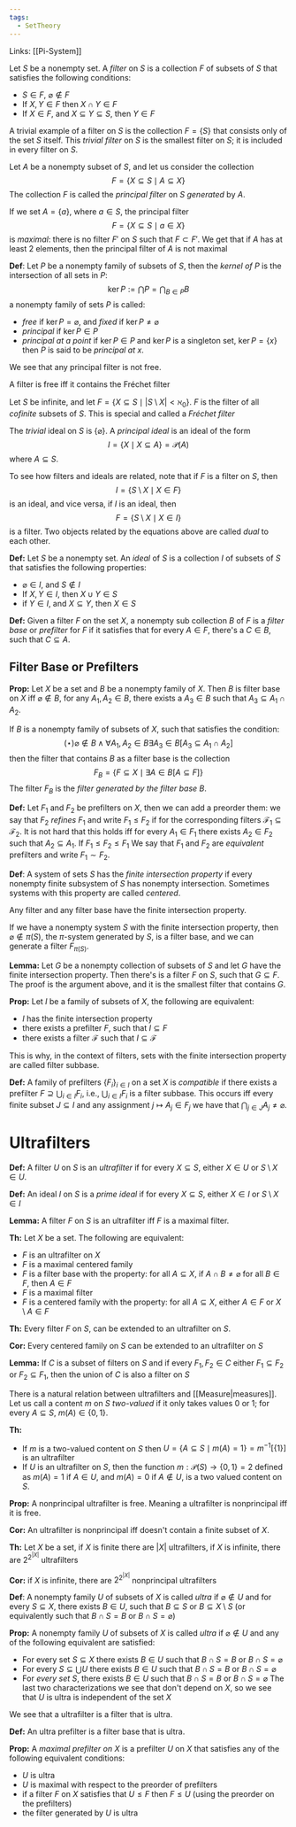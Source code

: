 ```yaml
---
tags:
  - SetTheory
---
```

Links: [[Pi-System]]

Let $S$ be a nonempty set. A *filter* on $S$ is a collection $F$ of subsets of $S$ that satisfies the following conditions:
- $S \in F$, $\varnothing \notin F$
- If $X, Y \in F$ then $X \cap Y \in F$
- If $X \in F$, and $X \subseteq Y \subseteq S$, then $Y \in F$

A trivial example of a filter on $S$ is the collection $F = \{S\}$ that consists only of the set $S$ itself. This *trivial filter* on $S$ is the smallest filter on $S$; it is included in every filter on $S$.

Let $A$ be a nonempty subset of $S$, and let us consider the collection $$
	F = \{X \subseteq S\mid A \subseteq X \}
$$The collection $F$ is called the *principal filter* on $S$ *generated* by $A$. 

If we set $A = \{a\}$, where $a \in S$, the principal filter $$ F = \{X\subseteq S \mid a \in X\}$$is *maximal*: there is no filter $F'$ on $S$ such that $F\subset F'$. We get that if $A$ has at least $2$ elements, then the principal filter of $A$ is not maximal

**Def**: Let $P$ be a nonempty family of subsets of $S$, then the *kernel of* $P$ is the intersection of all sets in $P$:
$$ \ker P := \bigcap P = \bigcap_{B \in P} B$$
a nonempty family of sets $P$ is called:
- *free* if $\ker P = \varnothing$, and *fixed* if $\ker P \ne \varnothing$
- *principal* if $\ker P \in P$
- *principal at a point* if $\ker P \in P$ and $\ker P$ is a singleton set, $\ker P =\{x\}$ then $P$ is said to be *principal at* $x$. 

We see that any principal filter is not free.

A filter is free iff  it contains the Fréchet filter

Let $S$ be infinite, and let $F = \{X\subseteq S\mid |S\setminus X| < \aleph_0\}$. $F$ is the filter of all *cofinite* subsets of $S$. This is special and called a *Fréchet filter*

The *trivial* ideal on $S$ is $\{\varnothing\}$. A *principal ideal* is an ideal of the form $$I = \{X \mid X \subseteq A\} = \mathcal P(A)$$ where $A\subseteq S$. 

To see how filters and ideals are related, note that if $F$ is a filter on $S$, then $$ I = \{S\setminus X \mid X \in F\}$$is an ideal, and vice versa, if $I$ is an ideal, then $$F = \{S\setminus X \mid X\in I\}$$is a filter. Two objects related by the equations above are called *dual* to each other. 

**Def:** Let $S$ be a nonempty set. An *ideal* of $S$ is a collection $I$ of subsets of $S$ that satisfies the following properties:
- $\varnothing \in I$, and $S\notin I$
- If $X, Y \in I$, then $X\cup Y \in S$
- if $Y \in I$, and $X \subseteq Y$, then $X\in S$

**Def:** Given a filter $F$ on the set $X$, a nonempty sub collection $B$ of $F$ is a *filter base* or *prefilter* for $F$ if it satisfies that for every $A \in F$, there's a $C \in B$, such that $C \subseteq A$.

## Filter Base or Prefilters

**Prop:** Let $X$ be a set and $B$ be a nonempty family of $X$. Then $B$ is filter base on $X$ iff $\varnothing \notin B$, for any $A_1, A_2\in B$, there exists a $A_3 \in B$ such that $A_3 \subseteq A_1 \cap A_2$. 

If $B$ is a nonempty family of subsets of $X$, such that satisfies the condition:
$$(\star) \varnothing \notin B \land \forall A_1, A_2 \in B \exists A_3\in B [A_3 \subseteq A_1\cap A_2] $$
then the filter that contains $B$ as a filter base is the collection $$F_B = \{F \subseteq X \mid \exists A \in B [A \subseteq F]\}$$ The filter $F_B$ is the *filter generated by the filter base* $B$. 

**Def:** Let $F_1$ and $F_2$ be prefilters on $X$, then we can add a preorder them: we say that $F_2$ *refines* $F_1$ and write $F_1 \le F_2$ if for the corresponding filters $\mathcal F_1 \subseteq \mathcal F_2$. It is not hard that this holds iff for every $A_1 \in F_1$ there exists $A_2\in F_2$  such that $A_2 \subseteq A_1$. If $F_1 \le F_2 \le F_1$ We say that $F_1$ and $F_2$ are *equivalent* prefilters and write $F_1 \sim F_2$.  

**Def**: A system of sets $S$ has the *finite intersection property* if every nonempty finite subsystem of $S$ has nonempty intersection. Sometimes systems with this property are called *centered*. 

Any filter and any filter base have the finite intersection property. 

If we have a nonempty system $S$ with the finite intersection property, then $\varnothing \notin \pi(S)$, the $\pi$-system generated by $S$, is a filter base, and we can generate a filter $F_{\pi(S)}$. 

**Lemma:** Let $G$ be a nonempty collection of subsets of $S$ and let $G$ have the finite intersection property. Then there's is a filter $F$ on $S$, such that $G\subseteq F$. The proof is the argument above, and it is the smallest filter that contains $G$. 

**Prop:** Let $I$ be a family of subsets of $X$, the following are equivalent:
- $I$ has the finite intersection property
- there exists a prefilter $F$, such that $I \subseteq F$
- there exists a filter $\mathcal F$ such that $I\subseteq \mathcal F$

This is why, in the context of filters, sets with the finite intersection property are called filter subbase.

**Def:** A family of prefilters $\{F_i\}_{i \in I}$ on a set $X$ is *compatible* if there exists a prefilter $F \supseteq \bigcup_{i \in I} F_i$, i.e., $\bigcup_{i \in I} F_i$ is a filter subbase. This occurs iff every finite subset $J\subseteq I$ and any assignment $j\mapsto A_j\in F_j$  we have that $\bigcap_{j\in J} A_j \ne \varnothing$. 

# Ultrafilters

**Def:** A filter $U$ on $S$ is an *ultrafilter* if for every $X\subseteq S$, either $X\in U$ or $S\setminus X \in U$. 

**Def:** An ideal $I$ on $S$ is a *prime ideal* if for every $X\subseteq S$, either $X\in I$ or $S\setminus X \in I$

**Lemma:** A filter $F$ on $S$ is an ultrafilter iff $F$ is a maximal filter.

**Th:** Let $X$ be a set.  The following are equivalent:
- $F$ is an ultrafilter on $X$
- $F$ is a maximal centered family
- $F$ is a filter base with the property: for all $A \subseteq X$, if $A\cap B\ne \varnothing$ for all $B\in F$, then $A \in F$
- $F$ is a maximal filter
- $F$ is a centered family with the property: for all $A\subseteq X$, either $A\in F$ or $X\setminus A \in F$

**Th:** Every filter $F$ on $S$, can be extended to an ultrafilter on $S$.

**Cor:** Every centered family on $S$ can be extended to an ultrafilter on $S$

**Lemma:** If $C$ is a subset of filters on $S$ and if every $F_1, F_2 \in C$ either $F_1 \subseteq F_2$ or $F_2 \subseteq F_1$, then the union of $C$ is also a filter on $S$

There is a natural relation between ultrafilters and [[Measure|measures]]. Let us call a content $m$ on $S$ *two-valued* if it only takes values $0$ or $1$; for every $A\subseteq S$, $m(A) \in \{0, 1\}$. 

**Th:** 
- If $m$ is a two-valued content on $S$ then $U = \{A \subseteq S\mid m(A) = 1\} = m^{-1}[\{1\}]$ is an ultrafilter
- If $U$ is an ultrafilter on $S$, then the function $m: \mathcal P(S) \to \{0, 1\} =2$ defined as $m(A) = 1$ if $A\in U$, and $m(A) = 0$ if $A \notin U$, is a two valued content on $S$. 

**Prop:** A nonprincipal ultrafilter is free. Meaning a ultrafilter is nonprincipal iff it is free. 

**Cor:** An ultrafilter is nonprincipal iff doesn't contain a finite subset of $X$. 

**Th:** Let $X$ be a set, if $X$ is finite there are $|X|$ ultrafilters, if $X$ is infinite, there are $2^{2^{|X|}}$ ultrafilters

**Cor:** if $X$ is infinite, there are $2^{2^{|X|}}$ nonprincipal ultrafilters

**Def**: A nonempty family $U$ of subsets of $X$ is called *ultra* if $\varnothing \notin U$ and for every $S\subseteq X$, there exists $B\in U$, such that $B\subseteq S$ or $B\subseteq X\setminus S$ (or equivalently such that $B\cap S = B$ or $B\cap S = \varnothing$)

**Prop:** A nonempty family $U$ of subsets of $X$ is called *ultra* if $\varnothing \notin U$ and any of the following equivalent are satisfied:
- For every set $S\subseteq X$ there exists $B\in U$ such that $B\cap S =B$ or $B\cap S = \varnothing$
- For every $S \subseteq \bigcup U$ there exists $B\in U$ such that $B\cap S = B$ or $B\cap S = \varnothing$ 
- For *every set* $S$, there exists $B\in U$ such that $B\cap S = B$ or $B\cap S = \varnothing$
The last two characterizations we see that don't depend on $X$, so we see that $U$ is ultra is independent of the set $X$

We see that a ultrafilter is a filter that is ultra. 

**Def:** An ultra prefilter is a filter base that is ultra. 

**Prop:** A *maximal prefilter on* $X$ is a prefilter $U$ on $X$ that satisfies any of the following equivalent conditions:
- $U$ is ultra
- $U$ is maximal with respect to the preorder of prefilters
- if a filter $F$ on $X$ satisfies that $U\le F$ then $F\le U$ (using the preorder on the prefilters)
- the filter generated by $U$ is ultra

